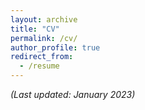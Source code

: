 ```yaml
---
layout: archive
title: "CV"
permalink: /cv/
author_profile: true
redirect_from:
  - /resume
---
```


*(Last updated: January 2023)*

<object data="../files/Sample CV file.pdf" width="1000" height="1000" type='application/pdf'/></object>
